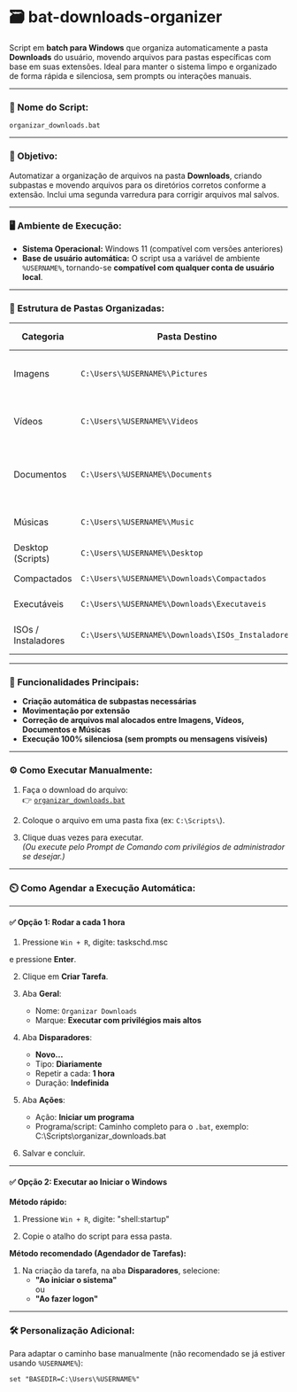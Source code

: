 # 🗃️ bat-downloads-organizer

Script em **batch para Windows** que organiza automaticamente a pasta **Downloads** do usuário, movendo arquivos para pastas específicas com base em suas extensões. Ideal para manter o sistema limpo e organizado de forma rápida e silenciosa, sem prompts ou interações manuais.

---

### 📄 Nome do Script:

`organizar_downloads.bat`

---

### 📌 Objetivo:

Automatizar a organização de arquivos na pasta **Downloads**, criando subpastas e movendo arquivos para os diretórios corretos conforme a extensão. Inclui uma segunda varredura para corrigir arquivos mal salvos.

---

### 🖥️ Ambiente de Execução:

- **Sistema Operacional:** Windows 11 (compatível com versões anteriores)
- **Base de usuário automática:** O script usa a variável de ambiente `%USERNAME%`, tornando-se **compatível com qualquer conta de usuário local**.

---

### 📂 Estrutura de Pastas Organizadas:

| Categoria           | Pasta Destino                                      | Extensões Movidas                              |
|---------------------|----------------------------------------------------|-----------------------------------------------|
| Imagens             | `C:\Users\%USERNAME%\Pictures`                    | jpg, jpeg, png, gif, bmp, tiff, webp          |
| Vídeos              | `C:\Users\%USERNAME%\Videos`                      | mp4, mkv, mov, avi, wmv, flv, webm            |
| Documentos          | `C:\Users\%USERNAME%\Documents`                   | pdf, doc, docx, txt, xlsx, xls, ppt, pptx, odt|
| Músicas             | `C:\Users\%USERNAME%\Music`                       | mp3, wav, ogg, m4a, flac                      |
| Desktop (Scripts)   | `C:\Users\%USERNAME%\Desktop`                     | py, js, sh, ps1                               |
| Compactados         | `C:\Users\%USERNAME%\Downloads\Compactados`       | zip, rar, 7z, tar, gz                         |
| Executáveis         | `C:\Users\%USERNAME%\Downloads\Executaveis`       | exe, msi, bat, cmd                            |
| ISOs / Instaladores | `C:\Users\%USERNAME%\Downloads\ISOs_Instaladores` | iso, img, apk, deb, rpm                      |

---

### 🚩 Funcionalidades Principais:

- **Criação automática de subpastas necessárias**
- **Movimentação por extensão**
- **Correção de arquivos mal alocados entre Imagens, Vídeos, Documentos e Músicas**
- **Execução 100% silenciosa (sem prompts ou mensagens visíveis)**

---

### ⚙️ Como Executar Manualmente:

1. Faça o download do arquivo:  
👉 [`organizar_downloads.bat`](./organizar_downloads.bat)

2. Coloque o arquivo em uma pasta fixa (ex: `C:\Scripts\`).

3. Clique duas vezes para executar.  
*(Ou execute pelo Prompt de Comando com privilégios de administrador se desejar.)*

---

### ⏲️ Como Agendar a Execução Automática:

---

#### ✅ Opção 1: Rodar a cada 1 hora

1. Pressione `Win + R`, digite: taskschd.msc

e pressione **Enter**.

2. Clique em **Criar Tarefa**.

3. Aba **Geral**:
   - Nome: `Organizar Downloads`
   - Marque: **Executar com privilégios mais altos**

4. Aba **Disparadores**:
   - **Novo...**
   - Tipo: **Diariamente**
   - Repetir a cada: **1 hora**
   - Duração: **Indefinida**

5. Aba **Ações**:
   - Ação: **Iniciar um programa**
   - Programa/script: Caminho completo para o `.bat`, exemplo: C:\Scripts\organizar_downloads.bat

6. Salvar e concluir.

---

#### ✅ Opção 2: Executar ao Iniciar o Windows

**Método rápido:**

1. Pressione `Win + R`, digite: "shell:startup"

2. Copie o atalho do script para essa pasta.

**Método recomendado (Agendador de Tarefas):**

1. Na criação da tarefa, na aba **Disparadores**, selecione:
   - **"Ao iniciar o sistema"**  
   ou  
   - **"Ao fazer logon"**

---

### 🛠️ Personalização Adicional:

Para adaptar o caminho base manualmente (não recomendado se já estiver usando `%USERNAME%`):

```batch
set "BASEDIR=C:\Users\%USERNAME%"

